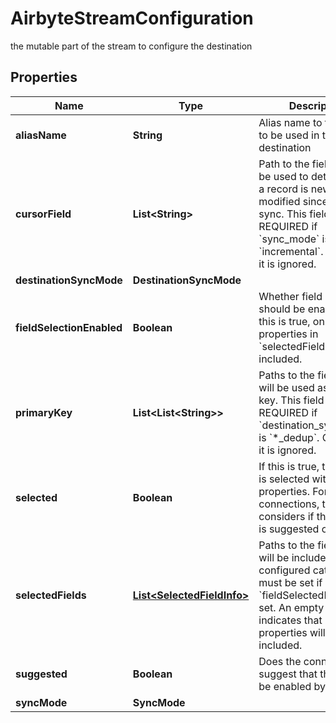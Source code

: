 

# AirbyteStreamConfiguration

the mutable part of the stream to configure the destination

## Properties

| Name | Type | Description | Notes |
|------------ | ------------- | ------------- | -------------|
|**aliasName** | **String** | Alias name to the stream to be used in the destination |  [optional] |
|**cursorField** | **List&lt;String&gt;** | Path to the field that will be used to determine if a record is new or modified since the last sync. This field is REQUIRED if &#x60;sync_mode&#x60; is &#x60;incremental&#x60;. Otherwise it is ignored. |  [optional] |
|**destinationSyncMode** | **DestinationSyncMode** |  |  |
|**fieldSelectionEnabled** | **Boolean** | Whether field selection should be enabled. If this is true, only the properties in &#x60;selectedFields&#x60; will be included. |  [optional] |
|**primaryKey** | **List&lt;List&lt;String&gt;&gt;** | Paths to the fields that will be used as primary key. This field is REQUIRED if &#x60;destination_sync_mode&#x60; is &#x60;*_dedup&#x60;. Otherwise it is ignored. |  [optional] |
|**selected** | **Boolean** | If this is true, the stream is selected with all of its properties. For new connections, this considers if the stream is suggested or not |  [optional] |
|**selectedFields** | [**List&lt;SelectedFieldInfo&gt;**](SelectedFieldInfo.md) | Paths to the fields that will be included in the configured catalog. This must be set if &#x60;fieldSelectedEnabled&#x60; is set. An empty list indicates that no properties will be included. |  [optional] |
|**suggested** | **Boolean** | Does the connector suggest that this stream be enabled by default? |  [optional] |
|**syncMode** | **SyncMode** |  |  |



